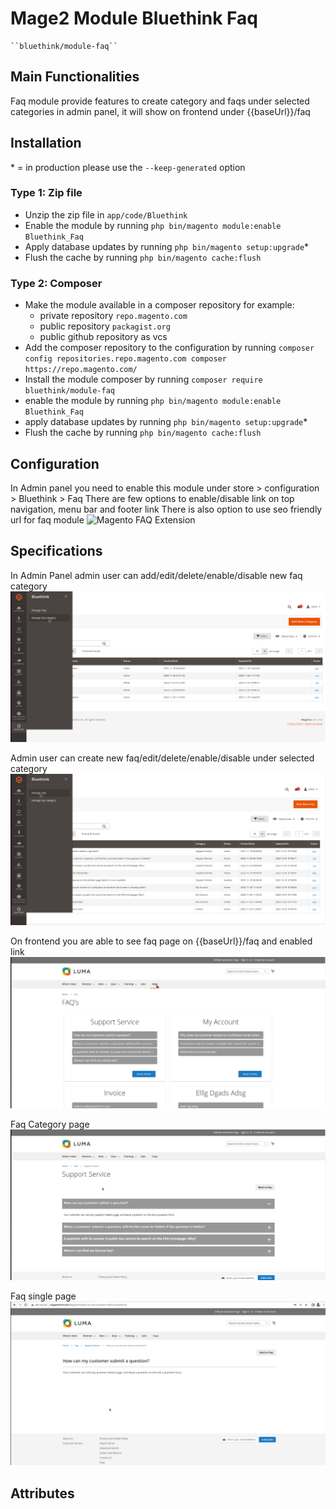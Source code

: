 # Mage2 Module Bluethink Faq

    ``bluethink/module-faq``


## Main Functionalities
Faq module provide features to create category and faqs under selected categories in admin panel, 
it will show on frontend under {{baseUrl}}/faq

## Installation
\* = in production please use the `--keep-generated` option

### Type 1: Zip file

 - Unzip the zip file in `app/code/Bluethink`
 - Enable the module by running `php bin/magento module:enable Bluethink_Faq`
 - Apply database updates by running `php bin/magento setup:upgrade`\*
 - Flush the cache by running `php bin/magento cache:flush`

### Type 2: Composer

 - Make the module available in a composer repository for example:
    - private repository `repo.magento.com`
    - public repository `packagist.org`
    - public github repository as vcs
 - Add the composer repository to the configuration by running `composer config repositories.repo.magento.com composer https://repo.magento.com/`
 - Install the module composer by running `composer require bluethink/module-faq`
 - enable the module by running `php bin/magento module:enable Bluethink_Faq`
 - apply database updates by running `php bin/magento setup:upgrade`\*
 - Flush the cache by running `php bin/magento cache:flush`


## Configuration
In Admin panel you need to enable this module under store > configuration > Bluethink > Faq
There are few options to enable/disable link on top navigation, menu bar and footer link
There is also option to use seo friendly url for faq module
<img src="faq-readme/configuration.png" alt="Magento FAQ Extension">



## Specifications
In Admin Panel admin user can add/edit/delete/enable/disable new faq category
<img src="https://github.com/santosh-bharto123/Bluethink/blob/main/admin-category.png" alt="Magento FAQ Extension">

Admin user can create new faq/edit/delete/enable/disable under selected category
<img src="https://github.com/santosh-bharto123/Bluethink/blob/main/admin-faq.png" alt="Magento FAQ Extension">

On frontend you are able to see faq page on {{baseUrl}}/faq and enabled link
<img src="https://github.com/santosh-bharto123/Bluethink/blob/main/faq-main.png" alt="Magento FAQ Extension">

Faq Category page
<img src="https://github.com/santosh-bharto123/Bluethink/blob/main/faq-category.png" alt="Magento FAQ Extension">

Faq single page
<img src="https://github.com/santosh-bharto123/Bluethink/blob/main/faq.png" alt="Magento FAQ Extension">

## Attributes





